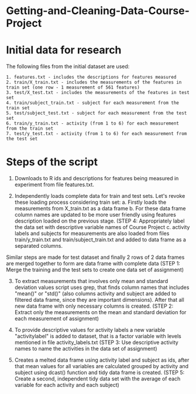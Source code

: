 # Getting-and-Cleaning-Data-Course-Project

# Initial data for research

The following files from the initial dataset are used:

    1. features.txt - includes the descriptions for features measured
    2. train/X_train.txt - includes the measurements of the features in train set (one row - 1 measurement of 561 features)
    3. test/X_test.txt - includes the measurements of the features in test set
    4. train/subject_train.txt - subject for each measurement from the train set
    5. test/subject_test.txt - subject for each measurement from the test set
    6. train/y_train.txt - activity (from 1 to 6) for each measurement from the train set
    7. test/y_test.txt - activity (from 1 to 6) for each measurement from the test set

# Steps of the script

   1.  Downloads to R ids and descriptions for features being measured in experiment from file features.txt.

   2.  Independently loads complete data for train and test sets. Let's revoke these loading process considering train set:
    a. Firstly loads the measurements from X_train.txt as a data frame
    b. For these data frame column names are updated to be more user friendly using features description loaded on the previous         stage. (STEP 4: Appropriately label the data set with descriptive variable names of Course Project
    c. activity labels and subjects for measurements are also loaded from files train/y_train.txt and train/subject_train.txt and added to data frame as a separated columns.

Similar steps are made for test dataset and finally 2 rows of 2 data frames are merged together to form are data frame with complete data (STEP 1: Merge the training and the test sets to create one data set of assignment)

   3.  To extract measurements that involves only mean and standard deviation values script uses grep, that finds column names that includes "mean()" or "std()" (also columns activity and subject are added to filtered data frame, since they are important dimensions). After that all new data frame with only necessary columns is created. (STEP 2: Extract only the measurements on the mean and standard deviation for each measurement of assignment)

   4.  To provide descriptive values for activity labels a new variable "activitylabel" is added to dataset, that is a factor variable with levels mentioned in file activity_labels.txt (STEP 3: Use descriptive activity names to name the activities in the data set of assignment)

   5.  Creates a melted data frame using activity label and subject as ids, after that mean values for all variables are calculated grouped by activity and subject using dcast() function and tidy data frame is created. (STEP 5: Create a second, independent tidy data set with the average of each variable for each activity and each subject)
